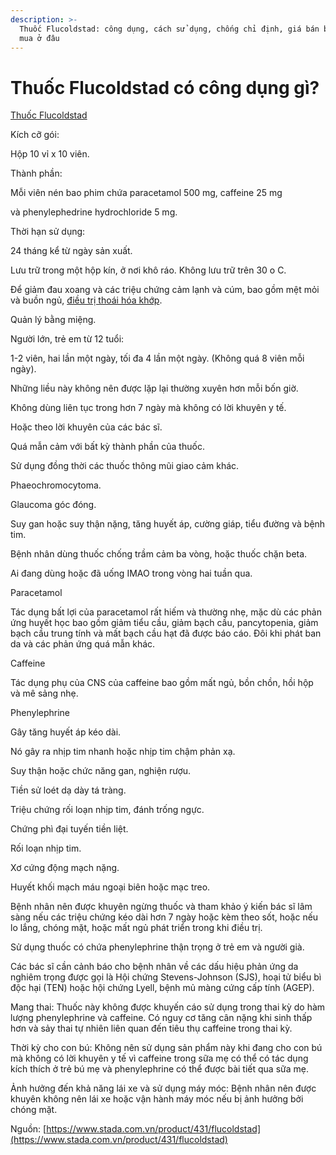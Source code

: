 ```yaml
---
description: >-
  Thuốc Flucoldstad: công dụng, cách sử dụng, chống chỉ định, giá bán bao nhiêu,
  mua ở đâu
---
```


# Thuốc Flucoldstad có công dụng gì?

[Thuốc Flucoldstad](https://thuocdantoc.vn/thuoc/flucoldstadad)

Kích cỡ gói:

Hộp 10 vỉ x 10 viên.

Thành phần:

Mỗi viên nén bao phim chứa paracetamol 500 mg, caffeine 25 mg

và phenylephedrine hydrochloride 5 mg.

Thời hạn sử dụng:

24 tháng kể từ ngày sản xuất.

Lưu trữ trong một hộp kín, ở nơi khô ráo. Không lưu trữ trên 30 o C.

Để giảm đau xoang và các triệu chứng cảm lạnh và cúm, bao gồm mệt mỏi và buồn ngủ, [điều trị thoái hóa khớp](https://www.24h.com.vn/tin-tuc-suc-khoe/thoai-hoa-khop-nguyen-nhan-dau-hieu-va-cach-dieu-tri-de-benh-mot-di-khong-tro-lai-c683a992649.html).

Quản lý bằng miệng.

Người lớn, trẻ em từ 12 tuổi:

1-2 viên, hai lần một ngày, tối đa 4 lần một ngày. \(Không quá 8 viên mỗi ngày\).

Những liều này không nên được lặp lại thường xuyên hơn mỗi bốn giờ.

Không dùng liên tục trong hơn 7 ngày mà không có lời khuyên y tế.

Hoặc theo lời khuyên của các bác sĩ.

Quá mẫn cảm với bất kỳ thành phần của thuốc.

Sử dụng đồng thời các thuốc thông mũi giao cảm khác.

Phaeochromocytoma.

Glaucoma góc đóng.

Suy gan hoặc suy thận nặng, tăng huyết áp, cường giáp, tiểu đường và bệnh tim.

Bệnh nhân dùng thuốc chống trầm cảm ba vòng, hoặc thuốc chặn beta.

Ai đang dùng hoặc đã uống IMAO trong vòng hai tuần qua.

Paracetamol

Tác dụng bất lợi của paracetamol rất hiếm và thường nhẹ, mặc dù các phản ứng huyết học bao gồm giảm tiểu cầu, giảm bạch cầu, pancytopenia, giảm bạch cầu trung tính và mất bạch cầu hạt đã được báo cáo. Đôi khi phát ban da và các phản ứng quá mẫn khác.

Caffeine

Tác dụng phụ của CNS của caffeine bao gồm mất ngủ, bồn chồn, hồi hộp và mê sảng nhẹ.

Phenylephrine

Gây tăng huyết áp kéo dài.

Nó gây ra nhịp tim nhanh hoặc nhịp tim chậm phản xạ.

Suy thận hoặc chức năng gan, nghiện rượu.

Tiền sử loét dạ dày tá tràng.

Triệu chứng rối loạn nhịp tim, đánh trống ngực.

Chứng phì đại tuyến tiền liệt.

Rối loạn nhịp tim.

Xơ cứng động mạch nặng.

Huyết khối mạch máu ngoại biên hoặc mạc treo.

Bệnh nhân nên được khuyên ngừng thuốc và tham khảo ý kiến ​​bác sĩ lâm sàng nếu các triệu chứng kéo dài hơn 7 ngày hoặc kèm theo sốt, hoặc nếu lo lắng, chóng mặt, hoặc mất ngủ phát triển trong khi điều trị.

Sử dụng thuốc có chứa phenylephrine thận trọng ở trẻ em và người già.

Các bác sĩ cần cảnh báo cho bệnh nhân về các dấu hiệu phản ứng da nghiêm trọng được gọi là Hội chứng Stevens-Johnson \(SJS\), hoại tử biểu bì độc hại \(TEN\) hoặc hội chứng Lyell, bệnh mủ màng cứng cấp tính \(AGEP\).

Mang thai: Thuốc này không được khuyến cáo sử dụng trong thai kỳ do hàm lượng phenylephrine và caffeine. Có nguy cơ tăng cân nặng khi sinh thấp hơn và sảy thai tự nhiên liên quan đến tiêu thụ caffeine trong thai kỳ.

Thời kỳ cho con bú: Không nên sử dụng sản phẩm này khi đang cho con bú mà không có lời khuyên y tế vì caffeine trong sữa mẹ có thể có tác dụng kích thích ở trẻ bú mẹ và phenylephrine có thể được bài tiết qua sữa mẹ.

Ảnh hưởng đến khả năng lái xe và sử dụng máy móc: Bệnh nhân nên được khuyên không nên lái xe hoặc vận hành máy móc nếu bị ảnh hưởng bởi chóng mặt.

Nguồn: [https://www.stada.com.vn/product/431/flucoldstad](https://www.stada.com.vn/product/431/flucoldstad)


